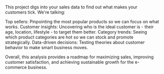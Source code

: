 This project digs into your sales data to find out what makes your customers tick. We're talking:

Top sellers: Pinpointing the most popular products so we can focus on what works.
Customer insights: Uncovering who is the ideal customer is - their age, location, lifestyle - to target them better.
Category trends: Seeing which product categories are hot so we can stock and promote strategically.
Data-driven decisions: Testing theories about customer behavior to make smart business moves.

Overall, this analysis provides a roadmap for maximizing sales, improving customer satisfaction, and achieving sustainable growth for the e-commerce business.
